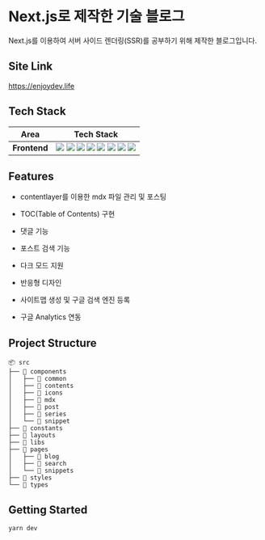 # Next.js로 제작한 기술 블로그

Next.js를 이용하여 서버 사이드 렌더링(SSR)를 공부하기 위해 제작한 블로그입니다.

## Site Link

https://enjoydev.life

## Tech Stack

<div align=center>

|     Area     |                                                                                                                                                                                                                                                                                                                                                                                                                                         Tech Stack                                                                                                                                                                                                                                                                                                                                                                                                                                          |
| :----------: | :-----------------------------------------------------------------------------------------------------------------------------------------------------------------------------------------------------------------------------------------------------------------------------------------------------------------------------------------------------------------------------------------------------------------------------------------------------------------------------------------------------------------------------------------------------------------------------------------------------------------------------------------------------------------------------------------------------------------------------------------------------------------------------------------------------------------------------------------------------------------------------------------: |
| **Frontend** | <img src="https://img.shields.io/badge/Next.js-000000.svg?style=for-the-badge&logo=Next.js&logoColor=white"> <img src="https://img.shields.io/badge/react-61DAFB?style=for-the-badge&logo=react&logoColor=black"> <img src="https://img.shields.io/badge/TypeScript-3178C6.svg?style=for-the-badge&logo=TypeScript&logoColor=black"> <img src="https://img.shields.io/badge/TailwindCSS-06B6D4?&style=for-the-badge&logo=TailwindCSS&logoColor=white"> <img src="https://img.shields.io/badge/ESLINT-4B32C3?&style=for-the-badge&logo=ESLint&logoColor=white"> <img src="https://img.shields.io/badge/PRETTIER-F7B93E?&style=for-the-badge&logo=Prettier&logoColor=white"> <img src="https://img.shields.io/badge/HUSKY-000000?&style=for-the-badge&logo=Husky&logoColor=white"> <img src="https://img.shields.io/badge/Vercel-000000.svg?style=for-the-badge&logo=Vercel&logoColor=white"> |

</div>

## Features

- contentlayer를 이용한 mdx 파일 관리 및 포스팅
- TOC(Table of Contents) 구현
- 댓글 기능
- 포스트 검색 기능

- 다크 모드 지원
- 반응형 디자인
- 사이트맵 생성 및 구글 검색 엔진 등록
- 구글 Analytics 연동

## Project Structure

```
📦 src
├── 📂 components
│   ├── 📂 common
│   ├── 📂 contents
│   ├── 📂 icons
│   ├── 📂 mdx
│   ├── 📂 post
│   ├── 📂 series
│   └── 📂 snippet
├── 📂 constants
├── 📂 layouts
├── 📂 libs
├── 📂 pages
│   ├── 📂 blog
│   ├── 📂 search
│   └── 📂 snippets
├── 📂 styles
└── 📂 types
```

## Getting Started

```bash
yarn dev
```
